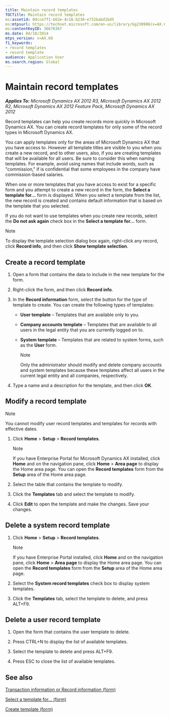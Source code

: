 ```yaml
---
title: Maintain record templates
TOCTitle: Maintain record templates
ms:assetid: 0dcce7f1-b62e-4c16-b230-e732babd1bd5
ms:mtpsurl: https://technet.microsoft.com/en-us/library/Gg230906(v=AX.60)
ms:contentKeyID: 36676367
ms.date: 04/18/2014
mtps_version: v=AX.60
f1_keywords:
- record templates
- record template
audience: Application User
ms.search.region: Global
---
```


# Maintain record templates 


_**Applies To:** Microsoft Dynamics AX 2012 R3, Microsoft Dynamics AX 2012 R2, Microsoft Dynamics AX 2012 Feature Pack, Microsoft Dynamics AX 2012_

Record templates can help you create records more quickly in Microsoft Dynamics AX. You can create record templates for only some of the record types in Microsoft Dynamics AX.

You can apply templates only for the areas of Microsoft Dynamics AX that you have access to. However all template titles are visible to you when you create a new record, and to other users, also, if you are creating templates that will be available for all users. Be sure to consider this when naming templates. For example, avoid using names that include words, such as "commission," if is confidential that some employees in the company have commission-based salaries.

When one or more templates that you have access to exist for a specific form and you attempt to create a new record in the form, the **Select a template for…** form is displayed. When you select a template from the list, the new record is created and contains default information that is based on the template that you selected.

If you do not want to use templates when you create new records, select the **Do not ask again** check box in the **Select a template for…** form.


> [!NOTE]
> <P>To display the template selection dialog box again, right-click any record, click <STRONG>Record info</STRONG>, and then click <STRONG>Show template selection</STRONG>.</P>



## Create a record template

1.  Open a form that contains the data to include in the new template for the form.

2.  Right-click the form, and then click **Record info**.

3.  In the **Record information** form, select the button for the type of template to create. You can create the following types of templates:
    
      - **User template** – Templates that are available only to you.
    
      - **Company accounts template** – Templates that are available to all users in the legal entity that you are currently logged on to.
    
      - **System template** – Templates that are related to system forms, such as the **User** form.
        

        > [!NOTE]
        > <P>Only the administrator should modify and delete company accounts and system templates because these templates affect all users in the current legal entity and all companies, respectively.</P>



4.  Type a name and a description for the template, and then click **OK**.

## Modify a record template


> [!NOTE]
> <P>You cannot modify user record templates and templates for records with effective dates.</P>



1.  Click **Home** \> **Setup** \> **Record templates**.
    

    > [!NOTE]
    > <P>If you have Enterprise Portal for Microsoft Dynamics AX installed, click <STRONG>Home</STRONG> and on the navigation pane, click <STRONG>Home</STRONG> &gt; <STRONG>Area page</STRONG> to display the Home area page. You can open the <STRONG>Record templates</STRONG> form from the <STRONG>Setup</STRONG> area of the Home area page.</P>



2.  Select the table that contains the template to modify.

3.  Click the **Templates** tab and select the template to modify.

4.  Click **Edit** to open the template and make the changes. Save your changes.

## Delete a system record template

1.  Click **Home** \> **Setup** \> **Record templates**.
    

    > [!NOTE]
    > <P>If you have Enterprise Portal installed, click <STRONG>Home</STRONG> and on the navigation pane, click <STRONG>Home</STRONG> &gt; <STRONG>Area page</STRONG> to display the Home area page. You can open the <STRONG>Record templates</STRONG> form from the <STRONG>Setup</STRONG> area of the Home area page.</P>



2.  Select the **System record templates** check box to display system templates.

3.  Click the **Templates** tab, select the template to delete, and press ALT+F9.

## Delete a user record template

1.  Open the form that contains the user template to delete.

2.  Press CTRL+N to display the list of available templates.

3.  Select the template to delete and press ALT+F9.

4.  Press ESC to close the list of available templates.

## See also

[Transaction information or Record information (form)](https://technet.microsoft.com/en-us/library/aa615677\(v=ax.60\))

[Select a template for... (form)](https://technet.microsoft.com/en-us/library/aa586632\(v=ax.60\))

[Create template (form)](https://technet.microsoft.com/en-us/library/aa591516\(v=ax.60\))

  


